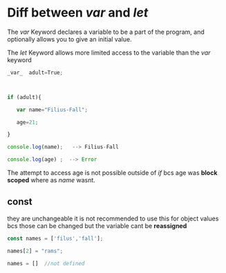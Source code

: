 # Diff between _var_ and _let_ 

The  _var_ Keyword declares a variable to be a part of the program, and optionally allows you to give an initial value.



The  _let_  Keyword allows more limited access to the variable than the  _var_  keyword

```javascript
_var_  adult=True;



if (adult){

​	var name="Filius-Fall";

​	age=21;

}

console.log(name);   --> Filius-Fall

console.log(age) ;  --> Error
```





The attempt to access age is not possible outside of  _if_ bcs age was **block scoped** where as _name_ wasnt.



## const

 they are unchangeable it is not recommended to use this for object values bcs those can be changed but the variable cant be **reassigned**  

```javascript
const names = ['filus','fall'];

names[2] = "rams";

names = []  //not defined
```











 





